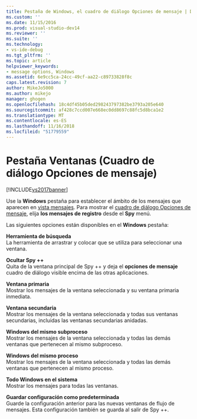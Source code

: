 ```yaml
---
title: Pestaña de Windows, el cuadro de diálogo Opciones de mensaje | Documentos de Microsoft
ms.custom: ''
ms.date: 11/15/2016
ms.prod: visual-studio-dev14
ms.reviewer: ''
ms.suite: ''
ms.technology:
- vs-ide-debug
ms.tgt_pltfrm: ''
ms.topic: article
helpviewer_keywords:
- message options, Windows
ms.assetid: 6e9cc5ca-24cc-49cf-aa22-c89733828f8c
caps.latest.revision: 7
author: MikeJo5000
ms.author: mikejo
manager: ghogen
ms.openlocfilehash: 18c4df45b05ded298243797382be3793a205e640
ms.sourcegitcommit: af428c7ccd007e668ec0dd8697c88fc5d8bca1e2
ms.translationtype: MT
ms.contentlocale: es-ES
ms.lasthandoff: 11/16/2018
ms.locfileid: "51779559"
---
```

# <a name="windows-tab-message-options-dialog-box"></a>Pestaña Ventanas (Cuadro de diálogo Opciones de mensaje)
[!INCLUDE[vs2017banner](../includes/vs2017banner.md)]

Use la **Windows** pestaña para establecer el ámbito de los mensajes que aparecen en [vista mensajes](../debugger/messages-view.md). Para mostrar el [cuadro de diálogo Opciones de mensaje](../debugger/message-options-dialog-box.md), elija **los mensajes de registro** desde el **Spy** menú.  
  
 Las siguientes opciones están disponibles en el **Windows** pestaña:  
  
 **Herramienta de búsqueda**  
 La herramienta de arrastrar y colocar que se utiliza para seleccionar una ventana.  
  
 **Ocultar Spy ++**  
 Quita de la ventana principal de Spy ++ y deja el **opciones de mensaje** cuadro de diálogo visible encima de las otras aplicaciones.  
  
 **Ventana primaria**  
 Mostrar los mensajes de la ventana seleccionada y su ventana primaria inmediata.  
  
 **Ventana secundaria**  
 Mostrar los mensajes de la ventana seleccionada y todas sus ventanas secundarias, incluidas las ventanas secundarias anidadas.  
  
 **Windows del mismo subproceso**  
 Mostrar los mensajes de la ventana seleccionada y todas las demás ventanas que pertenecen al mismo subproceso.  
  
 **Windows del mismo proceso**  
 Mostrar los mensajes de la ventana seleccionada y todas las demás ventanas que pertenecen al mismo proceso.  
  
 **Todo Windows en el sistema**  
 Mostrar los mensajes para todas las ventanas.  
  
 **Guardar configuración como predeterminada**  
 Guarde la configuración anterior para las nuevas ventanas de flujo de mensajes. Esta configuración también se guarda al salir de Spy ++.




